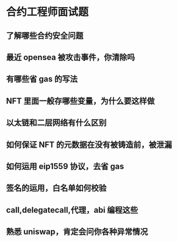 # 合约工程师面试题

## 了解哪些合约安全问题

## 最近 opensea 被攻击事件，你清除吗

## 有哪些省 gas 的写法

## NFT 里面一般存哪些变量，为什么要这样做

## 以太链和二层网络有什么区别

## 如何保证 NFT 的元数据在没有被铸造前，被泄漏

## 如何运用 eip1559 协议，去省 gas

## 签名的运用，白名单如何校验

## call,delegatecall,代理，abi 编程这些

## 熟悉 uniswap，肯定会问你各种异常情况
